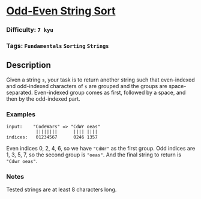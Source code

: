 # [Odd-Even String Sort](https://www.codewars.com/kata/580755730b5a77650500010c)

### Difficulty: `7 kyu`

### Tags: `Fundamentals` `Sorting` `Strings`

## Description

Given a string `s`, your task is to return another string such that even-indexed and odd-indexed characters of `s` are grouped and the groups are space-separated. Even-indexed group comes as first, followed by a space, and then by the odd-indexed part.

### Examples

```
input:    "CodeWars" => "CdWr oeas"
           ||||||||      |||| ||||
indices:   01234567      0246 1357
```

Even indices 0, 2, 4, 6, so we have `"CdWr"` as the first group.
Odd indices are 1, 3, 5, 7, so the second group is `"oeas"`.
And the final string to return is `"Cdwr oeas"`.

### Notes
Tested strings are at least 8 characters long.